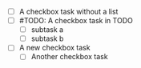 - [ ] A checkbox task without a list
- [ ] #TODO: A checkbox task in TODO
  - [ ] subtask a
  - [ ] subtask b
- [ ] A new checkbox task
  - [ ] Another checkbox task